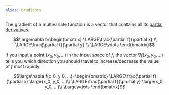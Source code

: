 ```yaml
---
alias: Gradients
---
```


The gradient of a multivariate function is a vector that contains all its [partial derivatives](../Calculus/old/Partial%20derivatives.md).

$$\large\nabla f=\begin{bmatrix}
\LARGE\frac{\partial f}{\partial x} \\
\LARGE\frac{\partial f}{\partial y} \\
\LARGE\vdots
\end{bmatrix}$$

If you input a point $(x_0, y_0, ...)$ in the input space of $f$, the vector $\nabla f(x_0, y_0, ...)$ tells you which direction you should travel to increase/decrease the value of $f$ most rapidly:

$$\large\nabla f(x_0, y_0, ...)=\begin{bmatrix}
\LARGE\frac{\partial f}{\partial x} \large(x_0, y_0, ...)\\
\LARGE\frac{\partial f}{\partial y} \large(x_0, y_0, ...)\\
\Large\vdots
\end{bmatrix}$$
